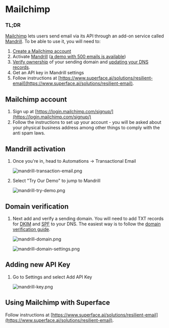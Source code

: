 # Mailchimp

### TL;DR

[Mailchimp](https://mailchimp.com) lets users send email via its API through an add-on service called [Mandrill](http://mandrillapp.com/). To be able to use it, you will need to:

1. [Create a Mailchimp account](https://login.mailchimp.com/signup/)
2. Activate [Mandrill](https://mandrillapp.com/login/) ([a demo with 500 emails is available](https://mailchimp.com/help/transactional-email-demo/))
3. [Verify ownership](https://mailchimp.com/developer/transactional/docs/authentication-delivery/#authentication) of your sending domain and [updating your DNS records](https://mandrill.zendesk.com/hc/en-us/articles/360038803434-How-to-Add-DNS-Records-for-Sending-Domains).
4. Get an API key in Mandrill settings
5. Follow instructions at [https://www.superface.ai/solutions/resilient-email](https://www.superface.ai/solutions/resilient-email).

## Mailchimp account

1. Sign up at [https://login.mailchimp.com/signup/](https://login.mailchimp.com/signup/)
2. Follow the instructions to set up your account - you will be asked about your physical business address among other things to comply with the anti spam laws.

## Mandrill activation

1. Once you're in, head to Automations → Transactional Email

   ![mandrill-transaction-email.png](/img/tutorials/getting-api-keys/mandrill-transaction-email.png)

2. Select "Try Our Demo" to jump to Mandrill

   ![mandrill-try-demo.png](/img/tutorials/getting-api-keys/mandrill-try-demo.png)

## Domain verification

1. Next add and verify a sending domain. You will need to add TXT records for [DKIM](https://en.wikipedia.org/wiki/DomainKeys_Identified_Mail) and [SPF](https://en.wikipedia.org/wiki/Sender_Policy_Framework) to your DNS. The easiest way is to follow the [domain verification guide](https://mailchimp.com/developer/transactional/docs/authentication-delivery/#add-a-sending-domain).

   ![mandrill-domain.png](/img/tutorials/getting-api-keys/mandrill-domain.png)

   ![mandrill-domain-settings.png](/img/tutorials/getting-api-keys/mandrill-domain-settings.png)

## Adding new API Key

1. Go to Settings and select Add API Key

   ![mandrill-key.png](/img/tutorials/getting-api-keys/mandrill-key.png)

## Using Mailchimp with Superface

Follow instructions at [https://www.superface.ai/solutions/resilient-email](https://www.superface.ai/solutions/resilient-email).
